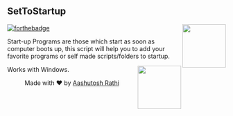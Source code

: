 ## SetToStartup
[<img src="https://image.flaticon.com/icons/svg/179/179699.svg" align="right" width="100">](#)
[![forthebadge](http://forthebadge.com/images/badges/made-with-python.svg)](http://forthebadge.com)

Start-up Programs are those which start as soon as computer boots up, this script will help you to add your favorite programs or self made scripts/folders to startup.

Works with Windows. [<img src="https://image.flaticon.com/icons/svg/220/220215.svg" align="right" width="100">](#)





<p align="center"> Made with ❤ by <a href="https://github.com/aashutoshrathi">Aashutosh Rathi</a></p>
